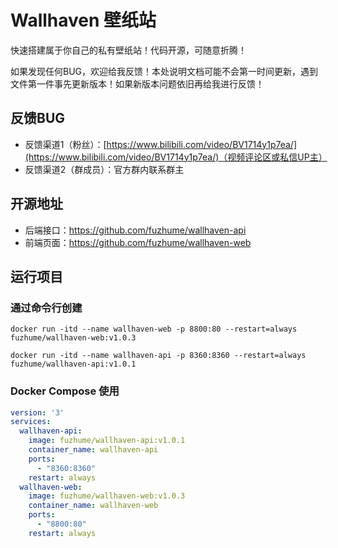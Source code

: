 # Wallhaven 壁纸站

快速搭建属于你自己的私有壁纸站！代码开源，可随意折腾！

如果发现任何BUG，欢迎给我反馈！本处说明文档可能不会第一时间更新，遇到文件第一件事先更新版本！如果新版本问题依旧再给我进行反馈！

## 反馈BUG

* 反馈渠道1（粉丝）：[https://www.bilibili.com/video/BV1714y1p7ea/](https://www.bilibili.com/video/BV1714y1p7ea/)（视频评论区或私信UP主）
* 反馈渠道2（群成员）：官方群内联系群主

## 开源地址

* 后端接口：https://github.com/fuzhume/wallhaven-api
* 前端页面：https://github.com/fuzhume/wallhaven-web

## 运行项目

### 通过命令行创建

```shell
docker run -itd --name wallhaven-web -p 8800:80 --restart=always fuzhume/wallhaven-web:v1.0.3
```

```shell
docker run -itd --name wallhaven-api -p 8360:8360 --restart=always fuzhume/wallhaven-api:v1.0.1
```
### Docker Compose 使用

```yml
version: '3'
services:
  wallhaven-api:
    image: fuzhume/wallhaven-api:v1.0.1
    container_name: wallhaven-api
    ports:
      - "8360:8360"
    restart: always
  wallhaven-web:
    image: fuzhume/wallhaven-web:v1.0.3
    container_name: wallhaven-web
    ports:
      - "8800:80"
    restart: always
```